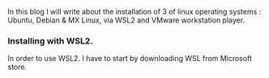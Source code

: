 In this blog I will write about the installation of 3 of linux operating systems : Ubuntu, Debian & MX Linux, via WSL2 and VMware workstation player.
### Installing with WSL2. ###
In order to use WSL2. I have to start by downloading WSL from Microsoft store.
